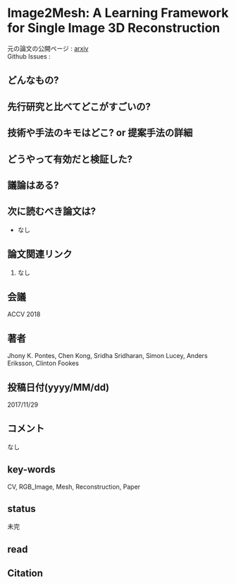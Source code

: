 # Image2Mesh: A Learning Framework for Single Image 3D Reconstruction

元の論文の公開ページ : [arxiv](https://arxiv.org/abs/1711.10669)  
Github Issues : 

## どんなもの?

## 先行研究と比べてどこがすごいの?

## 技術や手法のキモはどこ? or 提案手法の詳細

## どうやって有効だと検証した?

## 議論はある?

## 次に読むべき論文は?
- なし

## 論文関連リンク
1. なし

## 会議
ACCV 2018

## 著者
Jhony K. Pontes, Chen Kong, Sridha Sridharan, Simon Lucey, Anders Eriksson, Clinton Fookes

## 投稿日付(yyyy/MM/dd)
2017/11/29

## コメント
なし

## key-words
CV, RGB_Image, Mesh, Reconstruction, Paper

## status
未完

## read

## Citation
